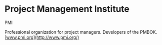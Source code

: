 # Project Management Institute


PMI

Professional organization for project managers. Developers of the
PMBOK.\
[www.pmi.org](http://www.pmi.org/)

